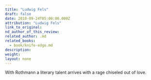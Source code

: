 ```yaml
---
title: "Ludwig Fels"
draft: false
date: 2010-09-24T05:00:00.000Z
attribution: "Ludwig Fels"
link_to_original:
nd_author_of_this_review:
related_author: .md
related_books:
  - book/knife-edge.md
description:
weight:
layout: none
---
```

With Rothmann a literary talent arrives with a rage chiseled out of love.

